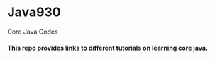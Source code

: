 # Java930
Core Java Codes
#### This repo provides links to different tutorials on learning core java.
